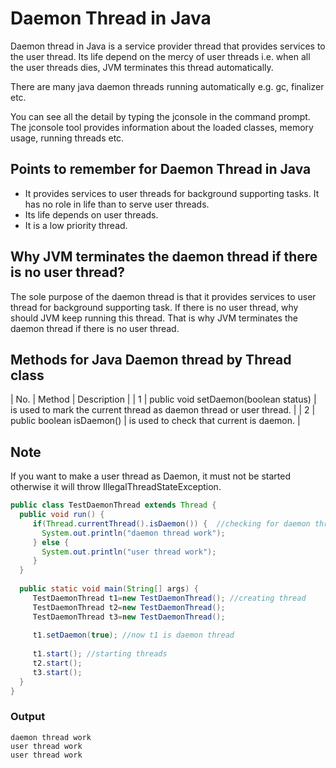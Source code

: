 # Daemon Thread in Java
Daemon thread in Java is a service provider thread that provides services to the user thread. Its life depend on the mercy of user threads i.e. when all the user threads dies, JVM terminates this thread automatically.

There are many java daemon threads running automatically e.g. gc, finalizer etc.

You can see all the detail by typing the jconsole in the command prompt. The jconsole tool provides information about the loaded classes, memory usage, running threads etc.

## Points to remember for Daemon Thread in Java
- It provides services to user threads for background supporting tasks. It has no role in life than to serve user threads.
- Its life depends on user threads.
- It is a low priority thread.

## Why JVM terminates the daemon thread if there is no user thread?
The sole purpose of the daemon thread is that it provides services to user thread for background supporting task. If there is no user thread, why should JVM keep running this thread. That is why JVM terminates the daemon thread if there is no user thread.

## Methods for Java Daemon thread by Thread class

| No. |	Method |	Description |
| 1 |	public void setDaemon(boolean status) |	is used to mark the current thread as daemon thread or user thread. |
| 2 |	public boolean isDaemon() |	is used to check that current is daemon. |

## Note
If you want to make a user thread as Daemon, it must not be started otherwise it will throw IllegalThreadStateException.

```java
public class TestDaemonThread extends Thread {  
  public void run() {  
     if(Thread.currentThread().isDaemon()) {  //checking for daemon thread  
       System.out.println("daemon thread work");  
     } else {  
       System.out.println("user thread work");  
     }  
  }  
 
  public static void main(String[] args) {  
     TestDaemonThread t1=new TestDaemonThread(); //creating thread  
     TestDaemonThread t2=new TestDaemonThread();  
     TestDaemonThread t3=new TestDaemonThread();  
  
     t1.setDaemon(true); //now t1 is daemon thread  
    
     t1.start(); //starting threads  
     t2.start();  
     t3.start();  
  }  
}  
```

### Output
```
daemon thread work
user thread work
user thread work
```

